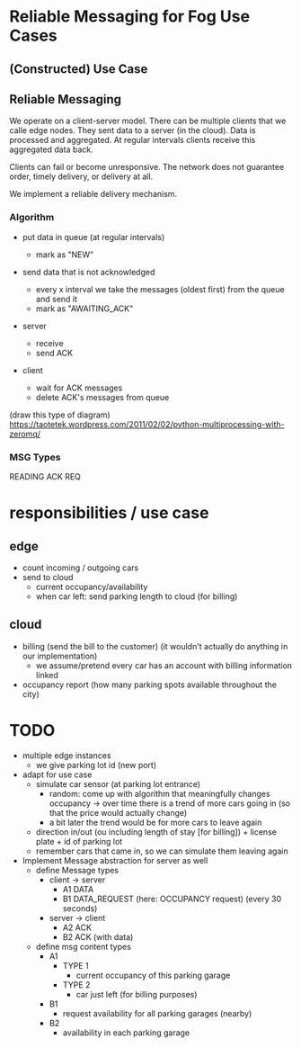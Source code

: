# Reliable Messaging for Fog Use Cases

## (Constructed) Use Case

## Reliable Messaging
We operate on a client-server model. There can be multiple clients that we calle edge nodes. They sent data to a server (in the cloud). Data is processed and aggregated. At regular intervals clients receive this aggregated data back.

Clients can fail or become unresponsive. The network does not guarantee order, timely delivery, or delivery at all.

We implement a reliable delivery mechanism.

### Algorithm
- put data in queue (at regular intervals)
  - mark as "NEW"
- send data that is not acknowledged
  - every x interval we take the messages (oldest first) from the queue and send it
  - mark as "AWAITING_ACK"

- server
  - receive
  - send ACK

- client
  - wait for ACK messages
  - delete ACK's messages from queue


(draw this type of diagram)
https://taotetek.wordpress.com/2011/02/02/python-multiprocessing-with-zeromq/

### MSG Types
READING
ACK
REQ

# responsibilities / use case
## edge
- count incoming / outgoing cars
- send to cloud
  - current occupancy/availability
  - when car left: send parking length to cloud (for billing)

## cloud
- billing (send the bill to the customer) (it wouldn't actually do anything in our implementation)
  - we assume/pretend every car has an account with billing information linked
- occupancy report (how many parking spots available throughout the city)


# TODO
- multiple edge instances
  - we give parking lot id (new port)
- adapt for use case
  - simulate car sensor (at parking lot entrance)
    - random: come up with algorithm that meaningfully changes occupancy -> over time there is a trend of more cars going in (so that the price would actually change)
    - a bit later the trend would be for more cars to leave again
  - direction in/out (ou including length of stay [for billing]) + license plate + id of parking lot
  - remember cars that came in, so we can simulate them leaving again
- Implement Message abstraction for server as well
  - define Message types
    - client -> server
      - A1 DATA
      - B1 DATA_REQUEST (here: OCCUPANCY request) (every 30 seconds)
    - server -> client
      - A2 ACK
      - B2 ACK (with data)
  - define msg content types
    - A1
      - TYPE 1
        - current occupancy of this parking garage
      - TYPE 2
        - car just left (for billing purposes)
    - B1
      - request availability for all parking garages (nearby)
    - B2
      - availability in each parking garage
